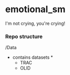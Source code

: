 # emotional_sm
I'm not crying, you're crying!



### Repo structure

/Data
- contains datasets *
  - TRAC
  - OLID



